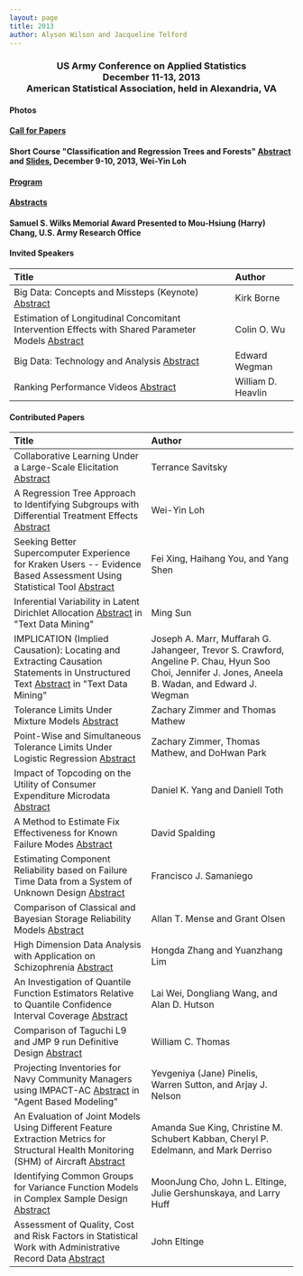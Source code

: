 ```yaml
---
layout: page
title: 2013
author: Alyson Wilson and Jacqueline Telford
---
```

<div align="center"><h3>US Army Conference on Applied Statistics<br>
December 11-13, 2013<br>
American Statistical Association, held in Alexandria, VA</h3></div>


#### Photos

#### [Call for Papers](https://alysongwilson.github.io/ACAS/DOE7/ICAS1Call_for_Papers.pdf#page=1)

#### Short Course "Classification and Regression Trees and Forests" [Abstract](https://alysongwilson.github.io/ACAS/DOE7/ICAS1TutorialAbstract.pdf#page=1) and [Slides](https://alysongwilson.github.io/ACAS/DOE7/ICAS1TutorialSlides.pdf#page=1), December 9-10, 2013, Wei-Yin Loh

#### [Program](https://alysongwilson.github.io/ACAS/DOE7/finalagenda13.pdf)

#### [Abstracts](https://alysongwilson.github.io/ACAS/DOE7/ICAS1Abstracts.pdf#page=1)

#### Samuel S. Wilks Memorial Award Presented to Mou-Hsiung (Harry) Chang, U.S. Army Research Office

#### Invited Speakers

| Title | Author |
| :--- | :--- |
| Big Data: Concepts and Missteps (Keynote) [Abstract](https://alysongwilson.github.io/ACAS/DOE7/ICAS1Abstracts.pdf#page=1) | Kirk Borne |
| Estimation of Longitudinal Concomitant Intervention Effects with Shared Parameter Models [Abstract](https://alysongwilson.github.io/ACAS/DOE7/ICAS1Abstracts.pdf#page=11) | Colin O. Wu |
| Big Data: Technology and Analysis [Abstract](https://alysongwilson.github.io/ACAS/DOE7/ICAS1Abstracts.pdf#page=10) | Edward Wegman |
| Ranking Performance Videos [Abstract](https://alysongwilson.github.io/ACAS/DOE7/ICAS1Abstracts.pdf#page=22) | William D. Heavlin |


#### Contributed Papers

| Title | Author |
| :--- | :--- |
| Collaborative Learning Under a Large-Scale Elicitation [Abstract](https://alysongwilson.github.io/ACAS/DOE7/ICAS1Abstracts.pdf#page=2) | Terrance Savitsky |
| A Regression Tree Approach to Identifying Subgroups with Differential Treatment Effects [Abstract](https://alysongwilson.github.io/ACAS/DOE7/ICAS1Abstracts.pdf#page=3) | Wei-Yin Loh |
| Seeking Better Supercomputer Experience for Kraken Users -- Evidence Based Assessment Using Statistical Tool [Abstract](https://alysongwilson.github.io/ACAS/DOE7/ICAS1Abstracts.pdf#page=4) | Fei Xing, Haihang You, and Yang Shen |
| Inferential Variability in Latent Dirichlet Allocation [Abstract](https://alysongwilson.github.io/ACAS/DOE7/ICAS1Abstracts.pdf#page=5) in "Text Data Mining" | Ming Sun |
| IMPLICATION (Implied Causation): Locating and Extracting Causation Statements in Unstructured Text [Abstract](https://alysongwilson.github.io/ACAS/DOE7/ICAS1Abstracts.pdf#page=6) in "Text Data Mining" | Joseph A. Marr, Muffarah G. Jahangeer, Trevor S. Crawford, Angeline P. Chau, Hyun Soo Choi, Jennifer J. Jones, Aneela B. Wadan, and Edward J. Wegman |
| Tolerance Limits Under Mixture Models [Abstract](https://alysongwilson.github.io/ACAS/DOE7/ICAS1Abstracts.pdf#page=7) | Zachary Zimmer and Thomas Mathew |
| Point-Wise and Simultaneous Tolerance Limits Under Logistic Regression [Abstract](https://alysongwilson.github.io/ACAS/DOE7/ICAS1Abstracts.pdf#page=8) | Zachary Zimmer, Thomas Mathew, and DoHwan Park |
| Impact of Topcoding on the Utility of Consumer Expenditure Microdata [Abstract](https://alysongwilson.github.io/ACAS/DOE7/ICAS1Abstracts.pdf#page=9) | Daniel K. Yang and Daniell Toth |
| A Method to Estimate Fix Effectiveness for Known Failure Modes [Abstract](https://alysongwilson.github.io/ACAS/DOE7/ICAS1Abstracts.pdf#page=12) | David Spalding |
| Estimating Component Reliability based on Failure Time Data from a System of Unknown Design [Abstract](https://alysongwilson.github.io/ACAS/DOE7/ICAS1Abstracts.pdf#page=13) | Francisco J. Samaniego |
| Comparison of Classical and Bayesian Storage Reliability Models [Abstract](https://alysongwilson.github.io/ACAS/DOE7/ICAS1Abstracts.pdf#page=14) | Allan T. Mense and Grant Olsen |
| High Dimension Data Analysis with Application on Schizophrenia [Abstract](https://alysongwilson.github.io/ACAS/DOE7/ICAS1Abstracts.pdf#page=15) | Hongda Zhang and Yuanzhang Lim |
| An Investigation of Quantile Function Estimators Relative to Quantile Confidence Interval Coverage [Abstract](https://alysongwilson.github.io/ACAS/DOE7/ICAS1Abstracts.pdf#page=16) | Lai Wei, Dongliang Wang, and Alan D. Hutson |
| Comparison of Taguchi L9 and JMP 9 run Definitive Design [Abstract](https://alysongwilson.github.io/ACAS/DOE7/ICAS1Abstracts.pdf#page=17) | William C. Thomas |
| Projecting Inventories for Navy Community Managers using IMPACT-AC [Abstract](https://alysongwilson.github.io/ACAS/DOE7/ICAS1Abstracts.pdf#page=18) in "Agent Based Modeling" | Yevgeniya (Jane) Pinelis, Warren Sutton, and Arjay J. Nelson |
| An Evaluation of Joint Models Using Different Feature Extraction Metrics for Structural Health Monitoring (SHM) of Aircraft [Abstract](https://alysongwilson.github.io/ACAS/DOE7/ICAS1Abstracts.pdf#page=19) | Amanda Sue King, Christine M. Schubert Kabban, Cheryl P. Edelmann, and Mark Derriso |
| Identifying Common Groups for Variance Function Models in Complex Sample Design [Abstract](https://alysongwilson.github.io/ACAS/DOE7/ICAS1Abstracts.pdf#page=20) | MoonJung Cho, John L. Eltinge, Julie Gershunskaya, and Larry Huff |
| Assessment of Quality, Cost and Risk Factors in Statistical Work with Administrative Record Data [Abstract](https://alysongwilson.github.io/ACAS/DOE7/ICAS1Abstracts.pdf#page=21) | John Eltinge |
